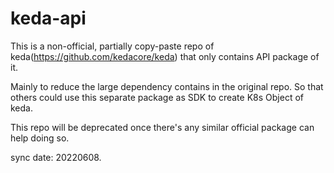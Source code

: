 # keda-api

This is a non-official, partially copy-paste repo of keda(https://github.com/kedacore/keda) that only contains API package of it.

Mainly to reduce the large dependency contains in the original repo. So that others could use this separate package as SDK to create K8s Object of keda.

This repo will be deprecated once there's any similar official package can help doing so.

sync date: 20220608.
